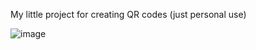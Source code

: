 My little project for creating QR codes (just personal use)

![image](https://github.com/MariGsp/create-QR/assets/47831753/573605ec-b77c-41f3-aca5-3bba4d12c677)
